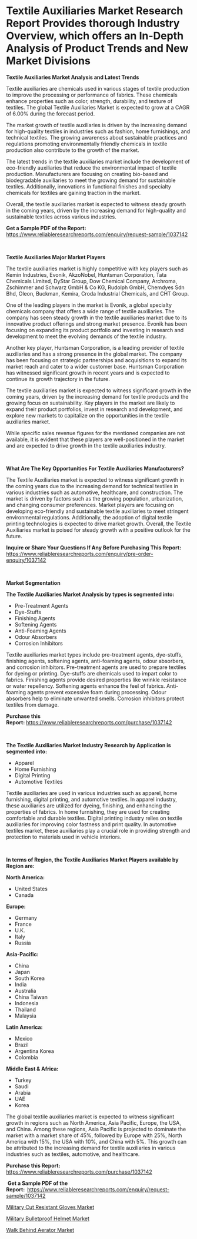 <p><h1>Textile Auxiliaries Market Research Report Provides thorough Industry Overview, which offers an In-Depth Analysis of Product Trends and New Market Divisions</h1></p><p><strong>Textile Auxiliaries Market Analysis and Latest Trends</strong></p>
<p><p>Textile auxiliaries are chemicals used in various stages of textile production to improve the processing or performance of fabrics. These chemicals enhance properties such as color, strength, durability, and texture of textiles. The global Textile Auxiliaries Market is expected to grow at a CAGR of 6.00% during the forecast period. </p><p>The market growth of textile auxiliaries is driven by the increasing demand for high-quality textiles in industries such as fashion, home furnishings, and technical textiles. The growing awareness about sustainable practices and regulations promoting environmentally friendly chemicals in textile production also contribute to the growth of the market.</p><p>The latest trends in the textile auxiliaries market include the development of eco-friendly auxiliaries that reduce the environmental impact of textile production. Manufacturers are focusing on creating bio-based and biodegradable auxiliaries to meet the growing demand for sustainable textiles. Additionally, innovations in functional finishes and specialty chemicals for textiles are gaining traction in the market.</p><p>Overall, the textile auxiliaries market is expected to witness steady growth in the coming years, driven by the increasing demand for high-quality and sustainable textiles across various industries.</p></p>
<p><strong>Get a Sample PDF of the Report:&nbsp;</strong> <a href="https://www.reliableresearchreports.com/enquiry/request-sample/1037142">https://www.reliableresearchreports.com/enquiry/request-sample/1037142</a></p>
<p>&nbsp;</p>
<p><strong>Textile Auxiliaries Major Market Players</strong></p>
<p><p>The textile auxiliaries market is highly competitive with key players such as Kemin Industries, Evonik, AkzoNobel, Huntsman Corporation, Tata Chemicals Limited, DyStar Group, Dow Chemical Company, Archroma, Zschimmer and Schwarz GmbH & Co KG, Rudolph GmbH, Chemdyes Sdn Bhd, Oleon, Buckman, Kemira, Croda Industrial Chemicals, and CHT Group. </p><p>One of the leading players in the market is Evonik, a global specialty chemicals company that offers a wide range of textile auxiliaries. The company has seen steady growth in the textile auxiliaries market due to its innovative product offerings and strong market presence. Evonik has been focusing on expanding its product portfolio and investing in research and development to meet the evolving demands of the textile industry.</p><p>Another key player, Huntsman Corporation, is a leading provider of textile auxiliaries and has a strong presence in the global market. The company has been focusing on strategic partnerships and acquisitions to expand its market reach and cater to a wider customer base. Huntsman Corporation has witnessed significant growth in recent years and is expected to continue its growth trajectory in the future.</p><p>The textile auxiliaries market is expected to witness significant growth in the coming years, driven by the increasing demand for textile products and the growing focus on sustainability. Key players in the market are likely to expand their product portfolios, invest in research and development, and explore new markets to capitalize on the opportunities in the textile auxiliaries market.</p><p>While specific sales revenue figures for the mentioned companies are not available, it is evident that these players are well-positioned in the market and are expected to drive growth in the textile auxiliaries industry.</p></p>
<p>&nbsp;</p>
<p><strong>What Are The Key Opportunities For Textile Auxiliaries Manufacturers?</strong></p>
<p><p>The Textile Auxiliaries market is expected to witness significant growth in the coming years due to the increasing demand for technical textiles in various industries such as automotive, healthcare, and construction. The market is driven by factors such as the growing population, urbanization, and changing consumer preferences. Market players are focusing on developing eco-friendly and sustainable textile auxiliaries to meet stringent environmental regulations. Additionally, the adoption of digital textile printing technologies is expected to drive market growth. Overall, the Textile Auxiliaries market is poised for steady growth with a positive outlook for the future.</p></p>
<p><strong>Inquire or Share Your Questions If Any Before Purchasing This Report:</strong> <a href="https://www.reliableresearchreports.com/enquiry/pre-order-enquiry/1037142">https://www.reliableresearchreports.com/enquiry/pre-order-enquiry/1037142</a></p>
<p>&nbsp;</p>
<p><strong>Market Segmentation</strong></p>
<p><strong>The Textile Auxiliaries Market Analysis by types is segmented into:</strong></p>
<p><ul><li>Pre-Treatment Agents</li><li>Dye-Stuffs</li><li>Finishing Agents</li><li>Softening Agents</li><li>Anti-Foaming Agents</li><li>Odour Absorbers</li><li>Corrosion Inhibitors</li></ul></p>
<p><p>Textile auxiliaries market types include pre-treatment agents, dye-stuffs, finishing agents, softening agents, anti-foaming agents, odour absorbers, and corrosion inhibitors. Pre-treatment agents are used to prepare textiles for dyeing or printing. Dye-stuffs are chemicals used to impart color to fabrics. Finishing agents provide desired properties like wrinkle resistance or water repellency. Softening agents enhance the feel of fabrics. Anti-foaming agents prevent excessive foam during processing. Odour absorbers help to eliminate unwanted smells. Corrosion inhibitors protect textiles from damage.</p></p>
<p><strong>Purchase this Report:&nbsp;</strong><a href="https://www.reliableresearchreports.com/purchase/1037142">https://www.reliableresearchreports.com/purchase/1037142</a></p>
<p>&nbsp;</p>
<p><strong>The Textile Auxiliaries Market Industry Research by Application is segmented into:</strong></p>
<p><ul><li>Apparel</li><li>Home Furnishing</li><li>Digital Printing</li><li>Automotive Textiles</li></ul></p>
<p><p>Textile auxiliaries are used in various industries such as apparel, home furnishing, digital printing, and automotive textiles. In apparel industry, these auxiliaries are utilized for dyeing, finishing, and enhancing the properties of fabrics. In home furnishing, they are used for creating comfortable and durable textiles. Digital printing industry relies on textile auxiliaries for improving color fastness and print quality. In automotive textiles market, these auxiliaries play a crucial role in providing strength and protection to materials used in vehicle interiors.</p></p>
<p>&nbsp;</p>
<p><strong>In terms of Region, the Textile Auxiliaries Market Players available by Region are:</strong></p>
<p>
    <p> <strong> North America: </strong>
        <ul>
            <li>United States</li>
            <li>Canada</li>
        </ul>
        </p> 
    <p> <strong> Europe: </strong>
        <ul>
            <li>Germany</li>
            <li>France</li>
            <li>U.K.</li>
            <li>Italy</li>
            <li>Russia</li>
        </ul>
        </p> 
    <p> <strong> Asia-Pacific: </strong>
        <ul>
            <li>China</li>
            <li>Japan</li>
            <li>South Korea</li>
            <li>India</li>
            <li>Australia</li>
            <li>China Taiwan</li>
            <li>Indonesia</li>
            <li>Thailand</li>
            <li>Malaysia</li>
        </ul>
        </p> 
    <p> <strong> Latin America: </strong>
        <ul>
            <li>Mexico</li>
            <li>Brazil</li>
            <li>Argentina Korea</li>
            <li>Colombia</li>
        </ul>
        </p> 
    <p> <strong> Middle East & Africa: </strong>
        <ul>
            <li>Turkey</li>
            <li>Saudi</li>
            <li>Arabia</li>
            <li>UAE</li>
            <li>Korea</li>
        </ul>
    </p>
    </p>
<p><p>The global textile auxiliaries market is expected to witness significant growth in regions such as North America, Asia Pacific, Europe, the USA, and China. Among these regions, Asia Pacific is projected to dominate the market with a market share of 45%, followed by Europe with 25%, North America with 15%, the USA with 10%, and China with 5%. This growth can be attributed to the increasing demand for textile auxiliaries in various industries such as textiles, automotive, and healthcare.</p></p>
<p><strong>Purchase this Report: </strong><a href="https://www.reliableresearchreports.com/purchase/1037142">https://www.reliableresearchreports.com/purchase/1037142</a></p>
<p>&nbsp;<strong>Get a Sample PDF of the Report:&nbsp;&nbsp;</strong><a href="https://www.reliableresearchreports.com/enquiry/request-sample/1037142">https://www.reliableresearchreports.com/enquiry/request-sample/1037142</a></p>
<p><strong></strong></p>
<p><p><a href="https://view.publitas.com/reportprime-1/insights-into-military-cut-resistant-gloves-market-size-analysing-market-share-trends-and-growth-from-2023-to-2030/">Military Cut Resistant Gloves Market</a></p><p><a href="https://view.publitas.com/reportprime-1/military-bulletproof-helmet-market-size-and-growth-market-segmentation-regional-and-country-breakdowns-and-market-trends-for-period-from-2023-2030/">Military Bulletproof Helmet Market</a></p><p><a href="https://view.publitas.com/reportprime-1/walk-behind-aerator-market-with-the-goal-of-estimating-the-market-size-and-future-growth-potential-of-various-market-segments-based-on-component-applications-end-user-and-region/">Walk Behind Aerator Market</a></p></p>